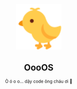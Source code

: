 <p align="center">
   <img src="./icon.svg" height="148">
</p>

<h1 align="center">
   OooOS
</h1>

<p align="center">
   Ò ó o o... dậy code ông cháu ơi 🐣
</p>

